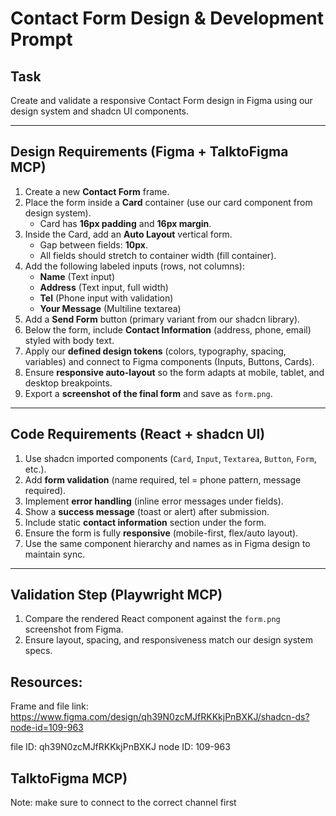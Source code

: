 # Contact Form Design & Development Prompt

## Task

Create and validate a responsive Contact Form design in Figma using our design system and shadcn UI components.

---

## Design Requirements (Figma + TalktoFigma MCP)

1. Create a new **Contact Form** frame.
2. Place the form inside a **Card** container (use our card component from design system).  
   - Card has **16px padding** and **16px margin**.
3. Inside the Card, add an **Auto Layout** vertical form.  
   - Gap between fields: **10px**.
   - All fields should stretch to container width (fill container).
4. Add the following labeled inputs (rows, not columns):  
   - **Name** (Text input)  
   - **Address** (Text input, full width)  
   - **Tel** (Phone input with validation)  
   - **Your Message** (Multiline textarea)  
5. Add a **Send Form** button (primary variant from our shadcn library).
6. Below the form, include **Contact Information** (address, phone, email) styled with body text.
7. Apply our **defined design tokens** (colors, typography, spacing, variables) and connect to Figma components (Inputs, Buttons, Cards).
8. Ensure **responsive auto-layout** so the form adapts at mobile, tablet, and desktop breakpoints.
9. Export a **screenshot of the final form** and save as `form.png`.

---

## Code Requirements (React + shadcn UI)

1. Use shadcn imported components (`Card`, `Input`, `Textarea`, `Button`, `Form`, etc.).
2. Add **form validation** (name required, tel = phone pattern, message required).
3. Implement **error handling** (inline error messages under fields).
4. Show a **success message** (toast or alert) after submission.
5. Include static **contact information** section under the form.
6. Ensure the form is fully **responsive** (mobile-first, flex/auto layout).
7. Use the same component hierarchy and names as in Figma design to maintain sync.

---

## Validation Step (Playwright MCP)

1. Compare the rendered React component against the `form.png` screenshot from Figma.
2. Ensure layout, spacing, and responsiveness match our design system specs.

## Resources:

Frame and file link: https://www.figma.com/design/qh39N0zcMJfRKKkjPnBXKJ/shadcn-ds?node-id=109-963

file ID: qh39N0zcMJfRKKkjPnBXKJ
node ID: 109-963

## TalktoFigma MCP)

Note: make sure to connect to the correct channel first